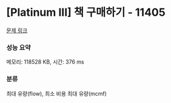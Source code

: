 # [Platinum III] 책 구매하기 - 11405 

[문제 링크](https://www.acmicpc.net/problem/11405) 

### 성능 요약

메모리: 118528 KB, 시간: 376 ms

### 분류

최대 유량(flow), 최소 비용 최대 유량(mcmf)

